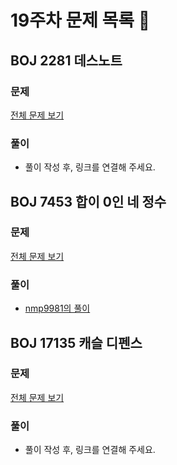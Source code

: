 # 19주차 문제 목록 📝

## BOJ 2281 데스노트
### 문제
[전체 문제 보기](https://www.acmicpc.net/problem/2281)  
### 풀이
- 풀이 작성 후, 링크를 연결해 주세요.  

## BOJ 7453 합이 0인 네 정수
### 문제
[전체 문제 보기](https://www.acmicpc.net/problem/7453)
### 풀이
- [nmp9981의 풀이](https://m.blog.naver.com/PostView.naver?blogId=tybnasgo&logNo=222666299724&navType=by)

## BOJ 17135 캐슬 디펜스
### 문제
[전체 문제 보기](https://www.acmicpc.net/problem/17135)
### 풀이
- 풀이 작성 후, 링크를 연결해 주세요.  
